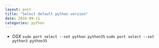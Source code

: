 ```yaml
---
layout: post
title: "Select default python version"
date: 2016-09-11
categories: python
---
```


* OSX
`sudo port select --set python python35`
`sudo port select --set python3 python35`
